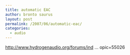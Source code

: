 ```yaml
---
title: automatic EAC
author: bronto saurus
layout: post
permalink: /2007/06/automatic-eac/
categories:
  - audio
---
```

<a href="http://www.hydrogenaudio.org/forums/index.php?showtopic=55026" target="_blank" >http://www.hydrogenaudio.org/forums/ind &#8230; opic=55026</a>